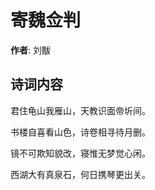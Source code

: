 # 寄魏佥判

**作者**: 刘黻

## 诗词内容

君住龟山我雁山，天教识面帝圻间。

书楼自喜看山色，诗卷相寻待月删。

镜不可欺知貌改，寝惟无梦觉心闲。

西湖大有真泉石，何日携琴更出关。

